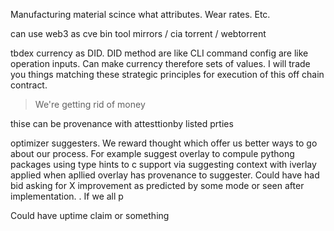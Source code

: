 Manufacturing material scince what attributes. Wear rates. Etc. 


can use web3 as cve bin tool mirrors / cia torrent / webtorrent

tbdex currency as DID. DID method are like CLI command config are like operation inputs. Can make currency therefore sets of values. I will trade you things matching these strategic principles for execution of this off chain contract.

> We're getting rid of money

thise can be provenance with attesttionby listed prties


optimizer suggesters. We reward thought which offer us better ways to go about our process. For example suggest overlay to compule pythong packages using type hints to c support via suggesting context with iverlay applied when apllied overlay has provenance to suggester. Could have had bid asking for X improvement as predicted by some mode or seen after implementation. . If we all p

Could have uptime claim or something